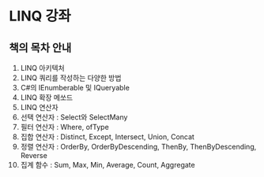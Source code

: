 # LINQ 강좌


## 책의 목차 안내

1. LINQ 아키텍처
2. LINQ 쿼리를 작성하는 다양한 방법
3. C#의 IEnumberable 및 IQueryable
4. LINQ 확장 메쏘드
5. LINQ 연산자
6. 선택 연산자 : Select와 SelectMany
7. 필터 연산자 : Where, ofType
8. 집합 연산자 : Distinct, Except, Intersect, Union, Concat
9. 정렬 연산자 : OrderBy, OrderByDescending, ThenBy, ThenByDescending, Reverse
10. 집계 함수 : Sum, Max, Min, Average, Count, Aggregate


